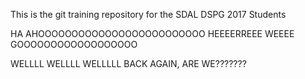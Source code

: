 
This is the git training repository for the SDAL DSPG 2017 Students 

HA AHOOOOOOOOOOOOOOOOOOOOOOOOO HEEEERREEE WEEEE GOOOOOOOOOOOOOOOOOO

WELLLL WELLLL WELLLLL  BACK AGAIN, ARE WE???????

